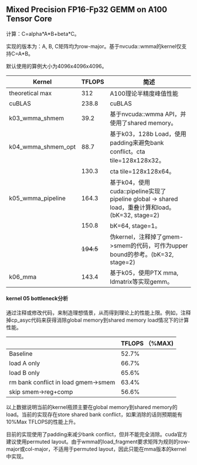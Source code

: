 ##  Mixed Precision FP16-Fp32 GEMM on A100 Tensor Core

计算：C=alpha\*A\*B+beta*C。

实现的版本为：A, B, C矩阵均为row-major。基于nvcuda::wmma的kernel仅支持C=A*B。

默认使用的算例大小为4096x4096x4096。

| Kernel             | TFLOPS    | 简述                                                         |
| ------------------ | --------- | ------------------------------------------------------------ |
| theoretical max    | 312       | A100理论半精度峰值性能                                       |
| cuBLAS             | 238.8     | cuBLAS                                                       |
| k03_wmma_shmem     | 39.2      | 基于nvcuda::wmma API，并使用了shared memory。                |
| k04_wmma_shmem_opt | 88.7      | 基于k03，128b Load，使用padding来避免bank conflict。cta tile=128x128x32。 |
|                    | 130.3     | cta tile=128x128x64。                                        |
| k05_wmma_pipeline  | 164.3     | 基于k04，使用cuda::pipeline实现了 pipeline global -> shared load，重叠计算和load。(bK=32, stage=2) |
|                    | 150.8     | bK=64, stage=1。                                             |
|                    | ~~194.5~~ | 伪kernel，注释掉了gmem->smem的代码，可作为upper bound的参考。(bK=32, stage=2) |
| k06_mma            | 143.4     | 基于k05，使用PTX mma, ldmatrix等实现gemm。                   |

#### kernel 05 bottleneck分析

通过注释或修改代码，来制造理想情景，从而得到理论上的性能上限。例如，注释掉cp_asyc代码来获得消除global memory到shared memory load情况下的计算性能。

|                                     | TFLOPS （%MAX) |
| ----------------------------------- | -------------- |
| Baseline                            | 52.7%          |
| load A only                         | 66.7%          |
| load B only                         | 65.6%          |
| rm bank conflict in load gmem->smem | 63.4%          |
| skip smem->reg+comp                 | 56.6%          |

以上数据说明当前的kernel瓶颈主要在global memory到shared memory的load。当前的实现存在store shared bank conflict，如果消除的话则预期能有10%Max TFLOPS的性能上升。

目前的实现使用了padding来减少bank conflict，但并不能完全消除。cuda官方建议使用permuted layout。由于wmma的load_fragment要求矩阵为规则的row-major或col-major，不适用于permuted layout，因此只能在mma版本的kernel中实现。
